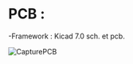 # PCB : 
-Framework : Kicad 7.0
  sch. et pcb. 

  
![CapturePCB](https://github.com/CarlDominicA/Projet_Module_CAN/assets/97920084/be37dc1a-e646-41fa-9c91-2ad8fa6bec8e)
